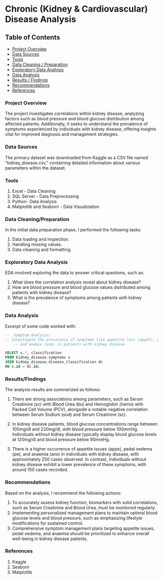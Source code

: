 # Chronic (Kidney & Cardiovascular) Disease Analysis

## Table of Contents
- [Project Overview](#project-overview)
- [Data Sources](#data-sources)
- [Tools](#Tools) 
- [Data Cleaning / Preparation](#Data-Cleaning/-Preparation)
- [Exploratory Data Analysis](#exploratory-data-analysis)
- [Data Analysis](#data-analysis)
- [Results / Findings](#results-/-findings)
- [Recommendations](#Recommendations)
- [References](#references)
 

### Project Overview
The project investigates correlations within kidney disease, analyzing factors such as blood pressure and blood glucose distribution among affected patients. Additionally, it seeks to understand the prevalence of symptoms experienced by individuals with kidney disease, offering insights vital for improved diagnosis and management strategies.

### Data Sources
The primary dataset was downloaded from Kaggle as a CSV file named "kidney_disease.csv," containing detailed information about various parameters within the dataset.

### Tools
1. Excel - Data Cleaning
2. SQL Server - Data Preprocessing
3. Python- Data Analysis 
4. Matplotlib and Seaborn - Data Visualization

### Data Cleaning/Preparation
In the initial data preparation phase, I performed the following tasks:
1. Data loading and inspection.
2. Handling missing values.
3. Data cleaning and formatting.

### Exploratory Data Analysis
EDA involved exploring the data to answer critical questions, such as:
1. What does the correlation analysis reveal about kidney disease?
2. How are blood pressure and blood glucose values distributed among patients with kidney disease?
3. What is the prevalence of symptoms among patients with kidney disease?

### Data Analysis
Excerpt of some code worked with:
```sql
--  Symptom Analysis:
-- Investigate the prevalence of symptoms like appetite loss (appet), pedal edema (pe),
	-- and anemia (ane) in patients with kidney disease.

SELECT s.*, classification
FROM kidney_disease.symptoms s
JOIN kidney_disease.disease_classification dc 
ON s.id = dc.id;
```



### Results/Findings
The analysis results are summarized as follows:

1. There are strong associations among parameters, such as Serum Creatinine (sc) with Blood Urea (bu) and Hemoglobin (hemo) with Packed Cell Volume (PCV), alongside a notable negative correlation between Serum Sodium (sod) and Serum Creatinine (sc).

2. In kidney disease patients, blood glucose concentrations range between 100mg/dl and 220mg/dl, with blood pressure below 100mmHg. Individuals without kidney disease typically display blood glucose levels at 120mg/dl and blood pressure below 90mmHg. 

3. There is a higher occurrence of appetite issues (appe), pedal oedema (pe), and anaemia (ane) in individuals with kidney disease, with approximately 250 cases observed. In contrast, individuals without kidney disease exhibit a lower prevalence of these symptoms, with around 150 cases recorded.

### Recommendations
Based on the analysis, I recommend the following actions:
1. To accurately assess kidney function, biomarkers with solid correlations, such as Serum Creatinine and Blood Urea, must be monitored regularly.
2. Implementing personalized management plans to maintain optimal blood glucose levels and blood pressure, such as emphasizing lifestyle modifications for sustained control.
3. Comprehensive symptom management plans targeting appetite issues, pedal oedema, and anaemia should be prioritized to enhance overall well-being in kidney disease patients.

### References
1. Kaggle
2. Seaborn
3. Matplotlib
